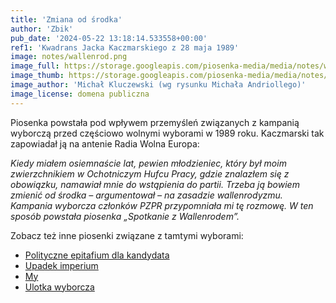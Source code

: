 ```yaml
---
title: 'Zmiana od środka'
author: 'Zbik'
pub_date: '2024-05-22 13:18:14.533558+00:00'
ref1: 'Kwadrans Jacka Kaczmarskiego z 28 maja 1989'
image: notes/wallenrod.png
image_full: https://storage.googleapis.com/piosenka-media/media/notes/wallenrod.png
image_thumb: https://storage.googleapis.com/piosenka-media/media/notes/wallenrod.png.0x300_q85_upscale.png
image_author: 'Michał Kluczewski (wg rysunku Michała Andriollego)'
image_license: domena publiczna
---
```


Piosenka powstała pod wpływem przemyśleń związanych z kampanią wyborczą przed częściowo wolnymi wyborami w 1989 roku. Kaczmarski tak zapowiadał ją na antenie Radia Wolna Europa:

_Kiedy miałem osiemnaście lat, pewien młodzieniec, który był moim zwierzchnikiem w Ochotniczym Hufcu Pracy, gdzie znalazłem się z obowiązku, namawiał mnie do wstąpienia do partii. Trzeba ją bowiem zmienić od środka – argumentował – na zasadzie wallenrodyzmu. Kampania wyborcza członków PZPR przypomniała mi tę rozmowę. W ten sposób powstała piosenka „Spotkanie z Wallenrodem”._

Zobacz też inne piosenki związane z tamtymi wyborami:

- [Polityczne epitafium dla kandydata](https://piosenkaztekstem.pl/opracowanie/jacek\-kaczmarski\-polityczne\-epitafium\-dla\-kandydata/)
 - [Upadek imperium](https://piosenkaztekstem.pl/opracowanie/jacek\-kaczmarski\-upadek\-imperium/)
 - [My](https://piosenkaztekstem.pl/opracowanie/jacek\-kaczmarski\-my/)
 - [Ulotka wyborcza](https://piosenkaztekstem.pl/opracowanie/jacek\-kaczmarski\-ulotka\-wyborcza/)